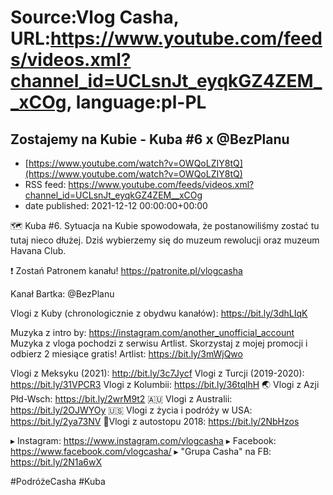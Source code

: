 # Source:Vlog Casha, URL:https://www.youtube.com/feeds/videos.xml?channel_id=UCLsnJt_eyqkGZ4ZEM__xCOg, language:pl-PL

## Zostajemy na Kubie - Kuba #6 x @BezPlanu
 - [https://www.youtube.com/watch?v=OWQoLZIY8tQ](https://www.youtube.com/watch?v=OWQoLZIY8tQ)
 - RSS feed: https://www.youtube.com/feeds/videos.xml?channel_id=UCLsnJt_eyqkGZ4ZEM__xCOg
 - date published: 2021-12-12 00:00:00+00:00

🗺️ Kuba #6. Sytuacja na Kubie spowodowała, że postanowiliśmy zostać tu tutaj nieco dłużej. Dziś wybierzemy się do muzeum rewolucji oraz muzeum Havana Club.

❗ Zostań Patronem kanału!
https://patronite.pl/vlogcasha

Kanał Bartka: @BezPlanu  

Vlogi z Kuby (chronologicznie z obydwu kanałów): https://bit.ly/3dhLIqK

Muzyka z intro by: https://instagram.com/another_unofficial_account
Muzyka z vloga pochodzi z serwisu Artlist. Skorzystaj z mojej promocji i odbierz 2 miesiące gratis!
Artlist: https://bit.ly/3mWjQwo

Vlogi z Meksyku (2021): http://bit.ly/3c7Jycf
Vlogi z Turcji (2019-2020): https://bit.ly/31VPCR3
Vlogi z Kolumbii: https://bit.ly/36tqlhH
🌏 Vlogi z Azji Płd-Wsch: https://bit.ly/2wrM9t2
🇦🇺 Vlogi z Australii: https://bit.ly/2OJWYOy
🇺🇸 Vlogi z życia i podróży w USA: https://bit.ly/2ya73NV
🚙Vlogi z autostopu 2018: https://bit.ly/2NbHzos

▸ Instagram: https://www.instagram.com/vlogcasha
▸ Facebook: https://www.facebook.com/vlogcasha/
▸ "Grupa Casha" na FB: https://bit.ly/2N1a6wX

#PodróżeCasha #Kuba

